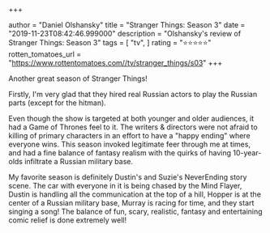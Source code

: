+++

author = "Daniel Olshansky"
title = "Stranger Things: Season 3"
date = "2019-11-23T08:42:46.999000"
description = "Olshansky's review of Stranger Things: Season 3"
tags = [
    "tv",
]
rating = "⭐⭐⭐⭐⭐"
rotten_tomatoes_url = "https://www.rottentomatoes.com//tv/stranger_things/s03"
+++

Another great season of Stranger Things!

Firstly, I'm very glad that they hired real Russian actors to play the Russian parts (except for the hitman).

Even though the show is targeted at both younger and older audiences, it had a Game of Thrones feel to it. The writers & directors were not afraid to killing of primary characters in an effort to have a "happy ending" where everyone wins. This season invoked legitimate feer through me at times, and had a fine balance of fantasy realism with the quirks of having 10-year-olds infiltrate a Russian military base.

My favorite season is definitely Dustin's and Suzie's NeverEnding story scene. The car with everyone in it is being chased by the Mind Flayer, Dustin is handling all the communication at the top of a hill, Hopper is at the center of a Russian military base, Murray is racing for time, and they start singing a song! The balance of fun, scary, realistic, fantasy and entertaining comic relief is done extremely well!

